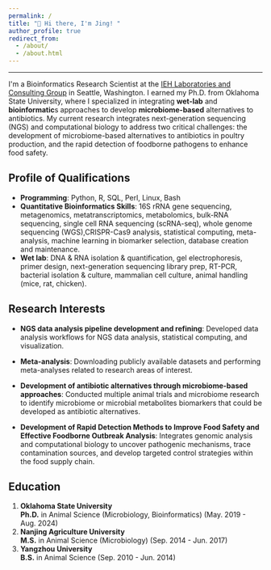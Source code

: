 ```yaml
---
permalink: /
title: "👋 Hi there, I'm Jing! "
author_profile: true
redirect_from: 
  - /about/
  - /about.html
---
```

---

I'm a Bioinformatics Research Scientist at the [IEH Laboratories and Consulting Group](https://www.iehinc.com/) in Seattle, Washington. I earned my Ph.D. from Oklahoma State University, where I specialized in integrating **wet-lab** and **bioinformatic**s approaches to develop **microbiome-based** alternatives to antibiotics. My current research integrates next-generation sequencing (NGS) and computational biology to address two critical challenges: the development of microbiome-based alternatives to antibiotics in poultry production, and the rapid detection of foodborne pathogens to enhance food safety.

Profile of Qualifications
------
* **Programming**: Python, R, SQL, Perl, Linux, Bash
* **Quantitative Bioinformatics Skills**: 16S rRNA gene sequencing, metagenomics, metatranscriptomics, metabolomics, bulk-RNA sequencing, single cell RNA sequencing (scRNA-seq), whole genome sequencing (WGS),CRISPR-Cas9 analysis, statistical computing, meta-analysis, machine learning in biomarker selection, database creation and maintenance.
* **Wet lab**: DNA & RNA isolation & quantification, gel electrophoresis, primer design, next-generation sequencing library prep, RT-PCR, bacterial isolation & culture, mammalian cell culture, animal handling (mice, rat, chicken).


Research Interests
------
* **NGS data analysis pipeline development and refining**: Developed data analysis workflows for NGS data analysis, statistical computing, and visualization.
  
* **Meta-analysis**: Downloading publicly available datasets and performing meta-analyses related to research areas of interest.

* **Development of antibiotic alternatives through microbiome-based approaches**: Conducted multiple animal trials and microbiome research to identify microbiome or microbial metabolites biomarkers that could be developed as antibiotic alternatives.
* **Development of Rapid Detection Methods to Improve Food Safety and Effective Foodborne Outbreak Analysis**: Integrates genomic analysis and computational biology to uncover pathogenic mechanisms, trace contamination sources, and develop targeted control strategies within the food supply chain.


Education
------
1. **Oklahoma State University**  
   **Ph.D.** in Animal Science (Microbiology, Bioinformatics)          (May. 2019 - Aug. 2024)
3. **Nanjing Agriculture University**  
   **M.S.** in Animal Science (Microbiology)                           (Sep. 2014 - Jun. 2017)
5. **Yangzhou University**  
   **B.S.** in Animal Science                                          (Sep. 2010 - Jun. 2014)

